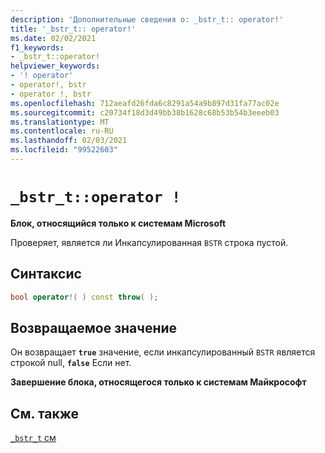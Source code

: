 ```yaml
---
description: 'Дополнительные сведения о: _bstr_t:: operator!'
title: '_bstr_t:: operator!'
ms.date: 02/02/2021
f1_keywords:
- _bstr_t::operator!
helpviewer_keywords:
- '! operator'
- operator!, bstr
- operator !, bstr
ms.openlocfilehash: 712aeafd26fda6c8291a54a9b897d31fa77ac02e
ms.sourcegitcommit: c20734f18d3d49bb38b1628c68b53b54b3eeeb03
ms.translationtype: MT
ms.contentlocale: ru-RU
ms.lasthandoff: 02/03/2021
ms.locfileid: "99522603"
---
```

# `_bstr_t::operator !`

**Блок, относящийся только к системам Microsoft**

Проверяет, является ли Инкапсулированная `BSTR` строка пустой.

## <a name="syntax"></a>Синтаксис

```cpp
bool operator!( ) const throw( );
```

## <a name="return-value"></a>Возвращаемое значение

Он возвращает **`true`** значение, если инкапсулированный `BSTR` является строкой null, **`false`** Если нет.

**Завершение блока, относящегося только к системам Майкрософт**

## <a name="see-also"></a>См. также

[`_bstr_t` см](../cpp/bstr-t-class.md)
